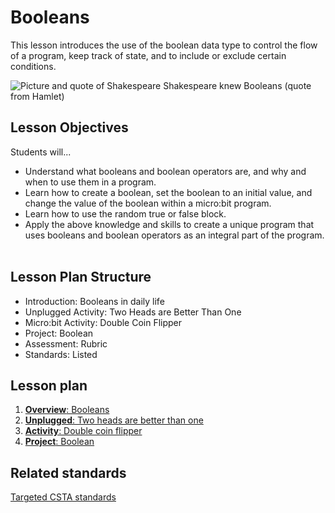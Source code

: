 # Booleans

This lesson introduces the use of the boolean data type to control the flow of a program, keep track of state, and to include or exclude certain conditions.

![Picture and quote of Shakespeare](/static/courses/csintro/booleans/shakespeare.png)
Shakespeare knew Booleans (quote from Hamlet)

## Lesson Objectives 
Students will...
* Understand what booleans and boolean operators are, and why and when to use them in a program.
* Learn how to create a boolean, set the boolean to an initial value, and change the value of the boolean within a micro:bit program.
* Learn how to use the random true or false block. 
* Apply the above knowledge and skills to create a unique program that uses booleans and boolean operators as an integral part of the program.
 
## Lesson Plan Structure
* Introduction: Booleans in daily life
* Unplugged Activity: Two Heads are Better Than One
* Micro:bit Activity: Double Coin Flipper
* Project: Boolean
* Assessment: Rubric
* Standards: Listed

## Lesson plan

1. [**Overview**: Booleans](/courses/csintro/booleans/overview)
2. [**Unplugged**: Two heads are better than one](/courses/csintro/booleans/unplugged)
3. [**Activity**: Double coin flipper](/courses/csintro/booleans/activity)
4. [**Project**: Boolean](/courses/csintro/booleans/project)

## Related standards

[Targeted CSTA standards](/courses/csintro/booleans/standards)